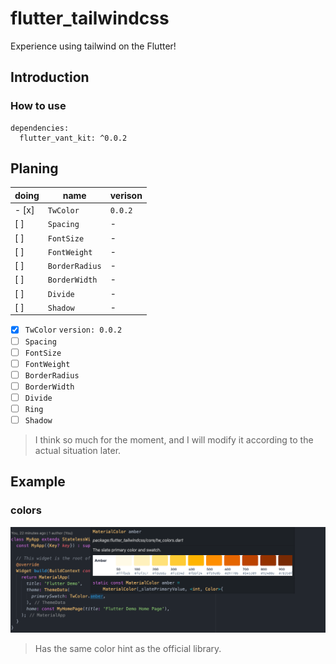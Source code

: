 # flutter_tailwindcss

Experience using tailwind on the Flutter!

## Introduction

### How to use

```
dependencies:
  flutter_vant_kit: ^0.0.2
```

## Planing

| doing | name           | verison |
| ----- | -------------- | ------- |
| - [x]   | `TwColor`      | `0.0.2` |
| [ ]   | `Spacing`      | -       |
| [ ]   | `FontSize`     | -       |
| [ ]   | `FontWeight`   | -       |
| [ ]   | `BorderRadius` | -       |
| [ ]   | `BorderWidth`  | -       |
| [ ]   | `Divide`       | -       |
| [ ]   | `Shadow`       | -       |

- [x] `TwColor` `version: 0.0.2`
- [ ] `Spacing`
- [ ] `FontSize`
- [ ] `FontWeight`
- [ ] `BorderRadius`
- [ ] `BorderWidth`
- [ ] `Divide`
- [ ] `Ring`
- [ ] `Shadow`

> I think so much for the moment, and I will modify it according to the actual situation later.

## Example

### colors

![](images/dcos/colors.png)

> Has the same color hint as the official library.
